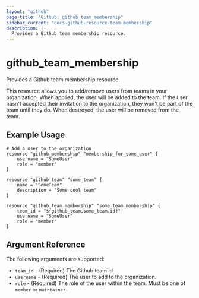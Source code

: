```yaml
---
layout: "github"
page_title: "Github: github_team_membership"
sidebar_current: "docs-github-resource-team-membership"
description: |-
  Provides a Github team membership resource.
---
```


# github\_team_membership

Provides a Github team membership resource.

This resource allows you to add/remove users from teams in your organization. When applied,
the user will be added to the team. If the user hasn't accepted their invitation to the 
organization, they won't be part of the team until they do. When
destroyed, the user will be removed from the team.

## Example Usage

```
# Add a user to the organization
resource "github_membership" "membership_for_some_user" {
    username = "SomeUser"
    role = "member"
}

resource "github_team" "some_team" {
	name = "SomeTeam"
	description = "Some cool team"
}

resource "github_team_membership" "some_team_membership" {
	team_id = "${github_team.some_team.id}"
	username = "SomeUser"
	role = "member"
}
```

## Argument Reference

The following arguments are supported:

* `team_id` - (Required) The Github team id
* `username` - (Required) The user to add to the organization.
* `role` - (Required) The role of the user within the team. 
            Must be one of `member` or `maintainer`.
